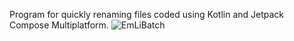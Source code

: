 Program for quickly renaming files coded using Kotlin and Jetpack Compose Multiplatform.
![EmLiBatch](https://github.com/user-attachments/assets/7b546beb-e845-45fa-aa25-1a3821ce9e8f)
